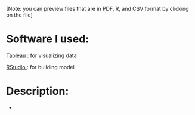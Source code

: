[Note: you can preview files that are in PDF, R, and CSV format by clicking on the file]

# Software I used: 
[Tableau ](https://www.tableau.com/products/desktop): for visualizing data 

[RStudio ](https://www.rstudio.com/products/rstudio/download/): for building model 

# Description: 

- 
